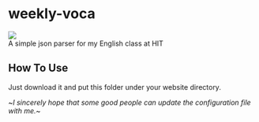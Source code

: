 # weekly-voca
[![](https://img.shields.io/github/license/Laurence-042/hit-1170300223.svg)](https://github.com/Laurence-042/hit-1170300223/blob/master/LICENSE)  
A simple json parser for my English class at HIT 
## How To Use
Just download it and put this folder under your website directory.  

~*I sincerely hope that some good people can update the configuration file with me.*~  



